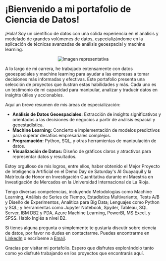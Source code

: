 # ¡Bienvenido a mi portafolio de Ciencia de Datos!

¡Hola! Soy un científico de datos con una sólida experiencia en el análisis y modelado de grandes volúmenes de datos, especializándome en la aplicación de técnicas avanzadas de análisis geoespacial y machine learning.

<p align="center">
  <img src="https://media.licdn.com/dms/image/D4D03AQEq2LpqTXVMqg/profile-displayphoto-shrink_200_200/0/1678695650086?e=1689811200&v=beta&t=FkkWV07jX0yAal91k8fd87oCzfEMeuwccuUiOB_k17c" alt="Imagen representativa"/>
</p>

A lo largo de mi carrera, he trabajado extensamente con datos geoespaciales y machine learning para ayudar a las empresas a tomar decisiones más informadas y efectivas. Este portafolio presenta una selección de proyectos que ilustran estas habilidades y más. Cada uno es un testimonio de mi capacidad para manipular, analizar y traducir datos en insights útiles y accionables.

Aquí un breve resumen de mis áreas de especialización:

* **Análisis de Datos Geoespaciales:** Extracción de insights significativos y orientados a las decisiones de negocios a partir de análisis espacial y geoestadística.
* **Machine Learning:** Concierto e implementación de modelos predictivos para superar desafíos empresariales complejos.
* **Programación:** Python, SQL, y otras herramientas de manipulación de datos.
* **Visualización de Datos:** Diseño de gráficos claros y atractivos para representar datos y resultados.

Estoy orgulloso de mis logros, entre ellos, haber obtenido el Mejor Proyecto de Inteligencia Artificial en el Demo Day de Saturday's AI Guayaquil y la Matrícula de Honor en Investigación Cuantitativa durante mi Maestría en Investigación de Mercados en la Universidad Internacional de La Rioja.

Tengo diversas competencias, incluyendo Metodologías como Machine Learning, Análisis de Series de Tiempo, Estadística Multivariante, Tests A/B y Diseño de Experimentos, Analítica para Big Data; Lenguajes como Python y SQL; y herramientas como Jupyter Notebook, Spyder, Tableau, SQL Server, IBM DB2 y PDA, Azure Machine Learning, PowerBI, MS Excel, y SPSS. Hablo Inglés a nivel B2.

Si tienes alguna pregunta o simplemente te gustaría discutir sobre ciencia de datos, por favor no dudes en contactarme. Puedes encontrarme en [LinkedIn](https://linkedin.com/xavierjacomep) o escríbeme a [Email](mailto:xavier.jacome.p@hotmail.com).

Gracias por visitar mi portafolio. Espero que disfrutes explorándolo tanto como yo disfruté trabajando en los proyectos que encontrarás aquí.
